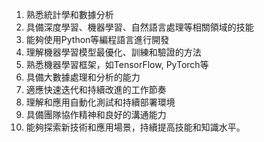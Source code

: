 1. 熟悉統計學和數據分析
2. 具備深度學習、機器學習、自然語言處理等相關領域的技能
3. 能夠使用Python等編程語言進行開發
4. 理解機器學習模型最優化、訓練和驗證的方法
5. 熟悉機器學習框架，如TensorFlow, PyTorch等
6. 具備大數據處理和分析的能力
7. 適應快速迭代和持續改進的工作節奏
8. 理解和應用自動化測試和持續部署環境
9. 具備團隊協作精神和良好的溝通能力
10. 能夠探索新技術和應用場景，持續提高技能和知識水平。